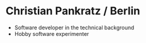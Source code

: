 Christian Pankratz / Berlin
===========================
* Software developer in the technical background
* Hobby software experimenter
